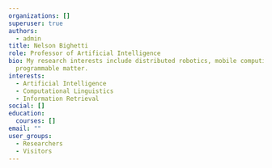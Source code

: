 ```yaml
---
organizations: []
superuser: true
authors:
  - admin
title: Nelson Bighetti
role: Professor of Artificial Intelligence
bio: My research interests include distributed robotics, mobile computing and
  programmable matter.
interests:
  - Artificial Intelligence
  - Computational Linguistics
  - Information Retrieval
social: []
education:
  courses: []
email: ""
user_groups:
  - Researchers
  - Visitors
---
```

